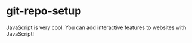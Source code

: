 # git-repo-setup
JavaScript is very cool. You can add interactive features to websites with JavaScript! 
